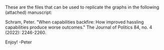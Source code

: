 These are the files that can be used to replicate the graphs in the following (attached) manuscript:

Schram, Peter. "When capabilities backfire: How improved hassling capabilities produce worse outcomes." The Journal of Politics 84, no. 4 (2022): 2246-2260.

Enjoy!
-Peter
